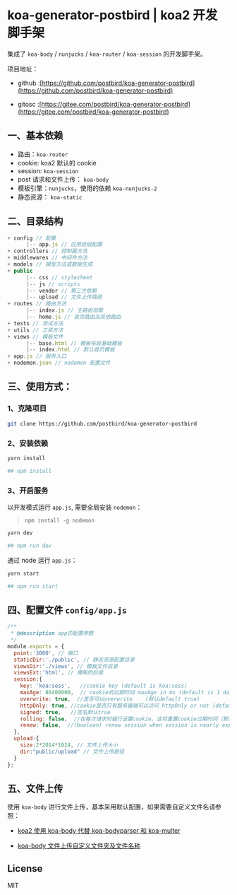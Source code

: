 # koa-generator-postbird | koa2 开发脚手架

集成了 `koa-body` / `nunjucks` / `koa-router` / `koa-session` 的开发脚手架。

项目地址：

- github :[https://github.com/postbird/koa-generator-postbird](https://github.com/postbird/koa-generator-postbird)

- gitosc :[https://gitee.com/postbird/koa-generator-postbird](https://gitee.com/postbird/koa-generator-postbird)


## 一、基本依赖

- 路由：`koa-router`
- cookie: koa2 默认的 cookie
- session: `koa-session`
- post 请求和文件上传： `koa-body`
- 模板引擎：`nunjucks`，使用的依赖 `koa-nunjucks-2`
- 静态资源： `koa-static`

## 二、目录结构

```javascript
+ config // 配置
      |-- app.js // 应用层级配置
+ controllers // 控制器方法
+ middlewares // 中间件方法
+ models // 模型方法或数据生成
+ public 
      |-- css // stylesheet
      |-- js // scripts
      |-- vendor // 第三方依赖
      |-- upload // 文件上传路径
+ routes // 路由方法
      |-- index.js // 主路由加载
      |-- home.js // 首页路由及其他路由
+ tests // 测试方法
+ utils // 工具方法
+ views // 模板文件
      |-- base.html // 模板布局基础模板
      |-- index.html // 默认首页模板
+ app.js // 服务入口
+ nodemon.json // nodemon 配置文件
```

## 三、使用方式：

### 1、克隆项目

```bash
git clone https://github.com/postbird/koa-generator-postbird
```

### 2、安装依赖

```bash
yarn install

## npm install
```

### 3、开启服务

以开发模式运行 `app.js`, 需要全局安装 `nodemon`：

> `npm install -g nodemon`

```bash
yarn dev 

## npm run dev
```

通过 node 运行 `app.js`：

```bash
yarn start

## npm run start
```
## 四、配置文件 `config/app.js`

```javascript
/**
 * @description app的配置参数
 */
module.exports = {
  point:'3000', // 端口
  staticDir:'./public', // 静态资源配置目录
  viewsDir:'./views', // 模板文件目录
  viewsExt:'html', // 模板的后缀
  session:{
    key: 'koa:sess',   //cookie key (default is koa:sess)
    maxAge: 86400000,  // cookie的过期时间 maxAge in ms (default is 1 days)
    overwrite: true,  //是否可以overwrite    (默认default true)
    httpOnly: true, //cookie是否只有服务器端可以访问 httpOnly or not (default true)
    signed: true,   //签名默认true
    rolling: false,  //在每次请求时强行设置cookie，这将重置cookie过期时间（默认：false）
    renew: false,  //(boolean) renew session when session is nearly expired,
  },
  upload:{
    size:2*2014*1024, // 文件上传大小
    dir:"public/upload" // 文件上传路径
  }
};
```

## 五、文件上传

使用 `koa-body` 进行文件上传，基本采用默认配置，如果需要自定义文件名请参照：

- [koa2 使用 koa-body 代替 koa-bodyparser 和 koa-multer](http://www.ptbird.cn/koa-body.html)

- [koa-body 文件上传自定义文件夹及文件名称](http://www.ptbird.cn/koa-body-diy-upload-dir-and-filename.html)


## License 

MIT


